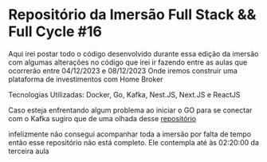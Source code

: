 # Repositório da Imersão Full Stack && Full Cycle #16

<div>
  <p>
    Aqui irei postar todo o código desenvolvido durante essa edição da imersão com algumas alterações no código que irei ir fazendo entre as aulas que ocorrerão entre 04/12/2023 e 08/12/2023 Onde iremos construir uma plataforma de investimentos com Home Broker
  </p>
  <p>
    Tecnologias Utilizadas: Docker, Go, Kafka, Nest.JS, Next.JS e ReactJS
  </p>
</div>

Caso esteja enfrentando algum problema ao iniciar o GO para se conectar com o Kafka sugiro que de uma olhada desse [repositório](https://github.com/devfullcycle/imersao14/blob/main/kafka/README.md)

infelizmente não consegui acompanhar toda a imersão por falta de tempo então esse repositório não está completo. Ele contempla até às 02:20:00 da terceira aula
